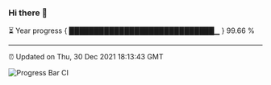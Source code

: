 ### Hi there 👋

⏳ Year progress { █████████████████████████████▁ } 99.66 %

---

⏰ Updated on Thu, 30 Dec 2021 18:13:43 GMT

![Progress Bar CI](https://github.com/liununu/liununu/workflows/Progress%20Bar%20CI/badge.svg)
